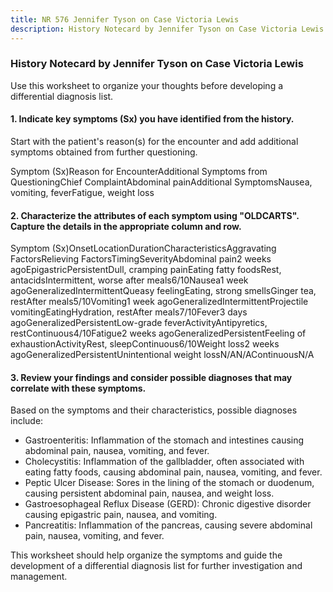 ```yaml
---
title: NR 576 Jennifer Tyson on Case Victoria Lewis
description: History Notecard by Jennifer Tyson on Case Victoria Lewis
---
```


### History Notecard by Jennifer Tyson on Case Victoria Lewis

Use this worksheet to organize your thoughts before developing a differential diagnosis list.

#### 1. Indicate key symptoms (Sx) you have identified from the history.

Start with the patient's reason(s) for the encounter and add additional symptoms obtained from further questioning.

Symptom (Sx)Reason for EncounterAdditional Symptoms from QuestioningChief ComplaintAbdominal painAdditional SymptomsNausea, vomiting, feverFatigue, weight loss

#### 2. Characterize the attributes of each symptom using "OLDCARTS". Capture the details in the appropriate column and row.

Symptom (Sx)OnsetLocationDurationCharacteristicsAggravating FactorsRelieving FactorsTimingSeverityAbdominal pain2 weeks agoEpigastricPersistentDull, cramping painEating fatty foodsRest, antacidsIntermittent, worse after meals6/10Nausea1 week agoGeneralizedIntermittentQueasy feelingEating, strong smellsGinger tea, restAfter meals5/10Vomiting1 week agoGeneralizedIntermittentProjectile vomitingEatingHydration, restAfter meals7/10Fever3 days agoGeneralizedPersistentLow-grade feverActivityAntipyretics, restContinuous4/10Fatigue2 weeks agoGeneralizedPersistentFeeling of exhaustionActivityRest, sleepContinuous6/10Weight loss2 weeks agoGeneralizedPersistentUnintentional weight lossN/AN/AContinuousN/A

#### 3. Review your findings and consider possible diagnoses that may correlate with these symptoms.

Based on the symptoms and their characteristics, possible diagnoses include:

* Gastroenteritis: Inflammation of the stomach and intestines causing abdominal pain, nausea, vomiting, and fever.
* Cholecystitis: Inflammation of the gallbladder, often associated with eating fatty foods, causing abdominal pain, nausea, vomiting, and fever.
* Peptic Ulcer Disease: Sores in the lining of the stomach or duodenum, causing persistent abdominal pain, nausea, and weight loss.
* Gastroesophageal Reflux Disease (GERD): Chronic digestive disorder causing epigastric pain, nausea, and vomiting.
* Pancreatitis: Inflammation of the pancreas, causing severe abdominal pain, nausea, vomiting, and fever.

This worksheet should help organize the symptoms and guide the development of a differential diagnosis list for further investigation and management.
